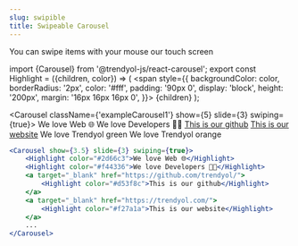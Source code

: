 ```yaml
---
slug: swipible
title: Swipeable Carousel
---
```


You can swipe items with your mouse our touch screen

import {Carousel} from '@trendyol-js/react-carousel';
export const Highlight = ({children, color}) => ( <span style={{
  backgroundColor: color,
  borderRadius: '2px',
  color: '#fff',
  padding: '90px 0',
  display: 'block',
  height: '200px',
  margin: '16px 16px 16px 0',
}}> {children} </span> );

<Carousel className={'exampleCarousel1'} show={5} slide={3} swiping={true}>
<Highlight color="#2d66c3">We love Web 🌐</Highlight>
<Highlight color="#f44336">We love Developers 👩🏻‍</Highlight>
<a target="_blank" href="https://github.com/trendyol/"><Highlight color="#d53f8c">This is our github</Highlight></a>
<a target="_blank" href="https://trendyol.com/"><Highlight color="#f27a1a">This is our website</Highlight></a>
<Highlight color="#16be48">We love Trendyol green</Highlight>
<Highlight color="#f27a1a">We love Trendyol orange</Highlight>
</Carousel>

```jsx
<Carousel show={3.5} slide={3} swiping={true}>
	<Highlight color="#2d66c3">We love Web 🌐</Highlight>
	<Highlight color="#f44336">We love Developers 👩🏻‍</Highlight>
	<a target="_blank" href="https://github.com/trendyol/">
		<Highlight color="#d53f8c">This is our github</Highlight>
	</a>
	<a target="_blank" href="https://trendyol.com/">
		<Highlight color="#f27a1a">This is our website</Highlight>
	</a>
	...
</Carousel>
```
